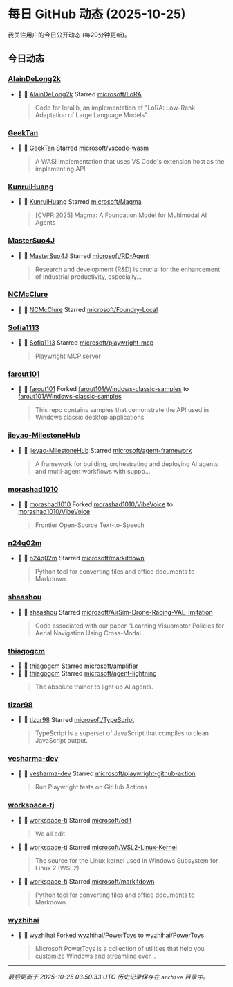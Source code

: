 # 每日 GitHub 动态 (2025-10-25)

我关注用户的今日公开动态 (每20分钟更新)。

## 今日动态

### [AlainDeLong2k](https://github.com/AlainDeLong2k)
- 🌟 👤 [AlainDeLong2k](https://github.com/AlainDeLong2k) Starred [microsoft/LoRA](https://github.com/microsoft/LoRA)
  > Code for loralib, an implementation of "LoRA: Low-Rank Adaptation of Large Language Models"

### [GeekTan](https://github.com/GeekTan)
- 🌟 👤 [GeekTan](https://github.com/GeekTan) Starred [microsoft/vscode-wasm](https://github.com/microsoft/vscode-wasm)
  > A WASI implementation that uses VS Code's extension host as the implementing API

### [KunruiHuang](https://github.com/KunruiHuang)
- 🌟 👤 [KunruiHuang](https://github.com/KunruiHuang) Starred [microsoft/Magma](https://github.com/microsoft/Magma)
  > [CVPR 2025] Magma: A Foundation Model for Multimodal AI Agents

### [MasterSuo4J](https://github.com/MasterSuo4J)
- 🌟 👤 [MasterSuo4J](https://github.com/MasterSuo4J) Starred [microsoft/RD-Agent](https://github.com/microsoft/RD-Agent)
  > Research and development (R&D) is crucial for the enhancement of industrial productivity, especially...

### [NCMcClure](https://github.com/NCMcClure)
- 🌟 👤 [NCMcClure](https://github.com/NCMcClure) Starred [microsoft/Foundry-Local](https://github.com/microsoft/Foundry-Local)

### [Sofia1113](https://github.com/Sofia1113)
- 🌟 👤 [Sofia1113](https://github.com/Sofia1113) Starred [microsoft/playwright-mcp](https://github.com/microsoft/playwright-mcp)
  > Playwright MCP server

### [farout101](https://github.com/farout101)
- 🍴 👤 [farout101](https://github.com/farout101) Forked [farout101/Windows-classic-samples](https://github.com/farout101/Windows-classic-samples) to [farout101/Windows-classic-samples](https://github.com/farout101/Windows-classic-samples)
  > This repo contains samples that demonstrate the API used in Windows classic desktop applications.

### [jieyao-MilestoneHub](https://github.com/jieyao-MilestoneHub)
- 🌟 👤 [jieyao-MilestoneHub](https://github.com/jieyao-MilestoneHub) Starred [microsoft/agent-framework](https://github.com/microsoft/agent-framework)
  > A framework for building, orchestrating and deploying AI agents and multi-agent workflows with suppo...

### [morashad1010](https://github.com/morashad1010)
- 🍴 👤 [morashad1010](https://github.com/morashad1010) Forked [morashad1010/VibeVoice](https://github.com/morashad1010/VibeVoice) to [morashad1010/VibeVoice](https://github.com/morashad1010/VibeVoice)
  > Frontier Open-Source Text-to-Speech

### [n24q02m](https://github.com/n24q02m)
- 🌟 👤 [n24q02m](https://github.com/n24q02m) Starred [microsoft/markitdown](https://github.com/microsoft/markitdown)
  > Python tool for converting files and office documents to Markdown.

### [shaashou](https://github.com/shaashou)
- 🌟 👤 [shaashou](https://github.com/shaashou) Starred [microsoft/AirSim-Drone-Racing-VAE-Imitation](https://github.com/microsoft/AirSim-Drone-Racing-VAE-Imitation)
  > Code associated with our paper "Learning Visuomotor Policies for Aerial Navigation Using Cross-Modal...

### [thiagogcm](https://github.com/thiagogcm)
- 🌟 👤 [thiagogcm](https://github.com/thiagogcm) Starred [microsoft/amplifier](https://github.com/microsoft/amplifier)
- 🌟 👤 [thiagogcm](https://github.com/thiagogcm) Starred [microsoft/agent-lightning](https://github.com/microsoft/agent-lightning)
  > The absolute trainer to light up AI agents.

### [tizor98](https://github.com/tizor98)
- 🌟 👤 [tizor98](https://github.com/tizor98) Starred [microsoft/TypeScript](https://github.com/microsoft/TypeScript)
  > TypeScript is a superset of JavaScript that compiles to clean JavaScript output.

### [vesharma-dev](https://github.com/vesharma-dev)
- 🌟 👤 [vesharma-dev](https://github.com/vesharma-dev) Starred [microsoft/playwright-github-action](https://github.com/microsoft/playwright-github-action)
  > Run Playwright tests on GitHub Actions

### [workspace-tj](https://github.com/workspace-tj)
- 🌟 👤 [workspace-tj](https://github.com/workspace-tj) Starred [microsoft/edit](https://github.com/microsoft/edit)
  > We all edit.
- 🌟 👤 [workspace-tj](https://github.com/workspace-tj) Starred [microsoft/WSL2-Linux-Kernel](https://github.com/microsoft/WSL2-Linux-Kernel)
  > The source for the Linux kernel used in Windows Subsystem for Linux 2 (WSL2)
- 🌟 👤 [workspace-tj](https://github.com/workspace-tj) Starred [microsoft/markitdown](https://github.com/microsoft/markitdown)
  > Python tool for converting files and office documents to Markdown.

### [wyzhihai](https://github.com/wyzhihai)
- 🍴 👤 [wyzhihai](https://github.com/wyzhihai) Forked [wyzhihai/PowerToys](https://github.com/wyzhihai/PowerToys) to [wyzhihai/PowerToys](https://github.com/wyzhihai/PowerToys)
  > Microsoft PowerToys is a collection of utilities that help you customize Windows and streamline ever...


---
*最后更新于 2025-10-25 03:50:33 UTC*
*历史记录保存在 `archive` 目录中。*
